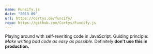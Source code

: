 ```yaml
---
name: Funcify.js
date: "2013-09"
url: https://cortys.de/funcify/
repo: https://github.com/Cortys/Funcify.js
---
```

Playing around with self-rewriting code in JavaScript.
Guiding principle: *Make writing bad code as easy as possible.*
Definitely **don't use this in production.**
